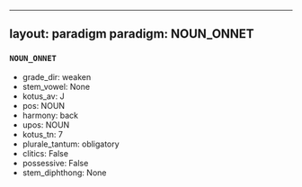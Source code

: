 
---
layout: paradigm
paradigm: NOUN_ONNET
---
### ` NOUN_ONNET `


* grade_dir: weaken
* stem_vowel: None
* kotus_av: J
* pos: NOUN
* harmony: back
* upos: NOUN
* kotus_tn: 7
* plurale_tantum: obligatory
* clitics: False
* possessive: False
* stem_diphthong: None
